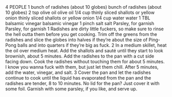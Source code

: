 <?xml version="1.0" encoding="UTF-8"?>
<!DOCTYPE gourmetDoc>
<gourmetDoc>
	<recipe id="147">
		<title>BRAISED RADISH BITES</title>
		<yields>4 PEOPLE</yields>
		<ingredient-list>
			<ingredient>
				<amount>1</amount>
				<item>bunch of radishes (about 10 globes)</item>
				<key>bunch of radishes (about 10 globes)</key>
			</ingredient>
			<ingredient>
				<amount>2</amount>
				<unit>tsp</unit>
				<item>olive oil</item>
				<key>olive oil</key>
			</ingredient>
			<ingredient>
				<amount>1/4</amount>
				<unit>cup</unit>
				<item>thinly sliced shallots or yellow onion</item>
				<key>thinly sliced shallots or yellow onion</key>
			</ingredient>
			<ingredient>
				<amount>1/4</amount>
				<unit>cup</unit>
				<item>water</item>
				<key>water</key>
			</ingredient>
			<ingredient>
				<amount>1</amount>
				<unit>TBL</unit>
				<item>balsamic vinegar</item>
				<key>balsamic vinegar</key>
			</ingredient>
			<ingredient>
				<amount>1</amount>
				<unit>pinch</unit>
				<item>salt</item>
				<key>salt</key>
			</ingredient>
			<ingredient optional="yes">
				<item>Parsley, for garnish</item>
				<key>Parsley, for garnish</key>
			</ingredient>
		</ingredient-list>
		<instructions>1 Radishes are dirty little fuckers, so make sure to rinse the hell outta them before you get cooking. Trim off the greens from the radishes and slice the globes into halves if they’re about the size of Ping-Pong balls and into quarters if they’re big as fuck.
2 In a medium skillet, heat the oil over medium heat. Add the shallots and sauté until they start to look brownish, about 5 minutes. Add the radishes to the pan with a cut side facing down. Cook the radishes without touching them for about 5 minutes. I know you wanna fuck with them, but just let them chill. After 5 minutes, add the water, vinegar, and salt.
3 Cover the pan and let the radishes continue to cook until the liquid has evaporated from the pan and the radishes are tender, 8 to 10 minutes. No lid for the pan? Just cover it with some foil. Garnish with some parsley, if you like, and serve up.</instructions>
	</recipe>

</gourmetDoc>